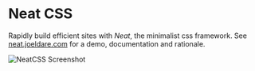 # Neat CSS

Rapidly build efficient sites with *Neat*, the minimalist css framework. See [neat.joeldare.com](https://neat.joeldare.com) for a demo, documentation and rationale.

![NeatCSS Screenshot](https://neat.joeldare.com/images/neat-screenshot.png)
